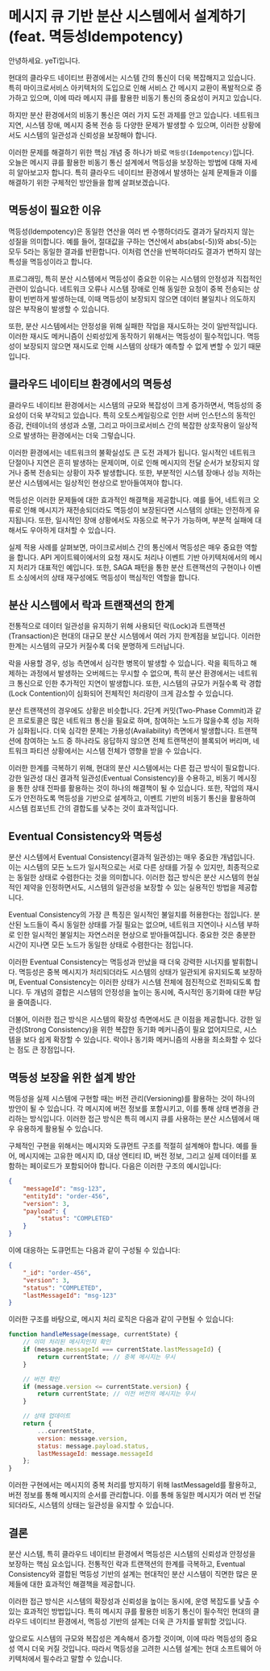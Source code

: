 # 메시지 큐 기반 분산 시스템에서 설계하기 (feat. 멱등성Idempotency)

안녕하세요. yeTi입니다.

현대의 클라우드 네이티브 환경에서는 시스템 간의 통신이 더욱 복잡해지고 있습니다. 특히 마이크로서비스 아키텍처의 도입으로 인해 서비스 간 메시지 교환이 폭발적으로 증가하고 있으며, 이에 따라 메시지 큐를 활용한 비동기 통신의 중요성이 커지고 있습니다.

하지만 분산 환경에서의 비동기 통신은 여러 가지 도전 과제를 안고 있습니다. 네트워크 지연, 시스템 장애, 메시지 중복 전송 등 다양한 문제가 발생할 수 있으며, 이러한 상황에서도 시스템의 일관성과 신뢰성을 보장해야 합니다.

이러한 문제를 해결하기 위한 핵심 개념 중 하나가 바로 `멱등성(Idempotency)`입니다. 오늘은 메시지 큐를 활용한 비동기 통신 설계에서 멱등성을 보장하는 방법에 대해 자세히 알아보고자 합니다. 특히 클라우드 네이티브 환경에서 발생하는 실제 문제들과 이를 해결하기 위한 구체적인 방안들을 함께 살펴보겠습니다.

## 멱등성이 필요한 이유

멱등성(Idempotency)은 동일한 연산을 여러 번 수행하더라도 결과가 달라지지 않는 성질을 의미합니다. 예를 들어, 절대값을 구하는 연산에서 abs(abs(-5))와 abs(-5)는 모두 5라는 동일한 결과를 반환합니다. 이처럼 연산을 반복하더라도 결과가 변하지 않는 특성을 멱등성이라고 합니다.

프로그래밍, 특히 분산 시스템에서 멱등성이 중요한 이유는 시스템의 안정성과 직접적인 관련이 있습니다. 네트워크 오류나 시스템 장애로 인해 동일한 요청이 중복 전송되는 상황이 빈번하게 발생하는데, 이때 멱등성이 보장되지 않으면 데이터 불일치나 의도하지 않은 부작용이 발생할 수 있습니다.

또한, 분산 시스템에서는 안정성을 위해 실패한 작업을 재시도하는 것이 일반적입니다. 이러한 재시도 메커니즘이 신뢰성있게 동작하기 위해서는 멱등성이 필수적입니다. 멱등성이 보장되지 않으면 재시도로 인해 시스템의 상태가 예측할 수 없게 변할 수 있기 때문입니다.

## 클라우드 네이티브 환경에서의 멱등성

클라우드 네이티브 환경에서는 시스템의 규모와 복잡성이 크게 증가하면서, 멱등성의 중요성이 더욱 부각되고 있습니다. 특히 오토스케일링으로 인한 서버 인스턴스의 동적인 증감, 컨테이너의 생성과 소멸, 그리고 마이크로서비스 간의 복잡한 상호작용이 일상적으로 발생하는 환경에서는 더욱 그렇습니다.

이러한 환경에서는 네트워크의 불확실성도 큰 도전 과제가 됩니다. 일시적인 네트워크 단절이나 지연은 흔히 발생하는 문제이며, 이로 인해 메시지의 전달 순서가 보장되지 않거나 중복 전송되는 상황이 자주 발생합니다. 또한, 부분적인 시스템 장애나 성능 저하는 분산 시스템에서는 일상적인 현상으로 받아들여져야 합니다.

멱등성은 이러한 문제들에 대한 효과적인 해결책을 제공합니다. 예를 들어, 네트워크 오류로 인해 메시지가 재전송되더라도 멱등성이 보장된다면 시스템의 상태는 안전하게 유지됩니다. 또한, 일시적인 장애 상황에서도 자동으로 복구가 가능하며, 부분적 실패에 대해서도 우아하게 대처할 수 있습니다.

실제 적용 사례를 살펴보면, 마이크로서비스 간의 통신에서 멱등성은 매우 중요한 역할을 합니다. API 게이트웨이에서의 요청 재시도 처리나 이벤트 기반 아키텍처에서의 메시지 처리가 대표적인 예입니다. 또한, SAGA 패턴을 통한 분산 트랜잭션의 구현이나 이벤트 소싱에서의 상태 재구성에도 멱등성이 핵심적인 역할을 합니다.

## 분산 시스템에서 락과 트랜잭션의 한계

전통적으로 데이터 일관성을 유지하기 위해 사용되던 락(Lock)과 트랜잭션(Transaction)은 현대의 대규모 분산 시스템에서 여러 가지 한계점을 보입니다. 이러한 한계는 시스템의 규모가 커질수록 더욱 분명하게 드러납니다.

락을 사용할 경우, 성능 측면에서 심각한 병목이 발생할 수 있습니다. 락을 획득하고 해제하는 과정에서 발생하는 오버헤드는 무시할 수 없으며, 특히 분산 환경에서는 네트워크 통신으로 인한 추가적인 지연이 발생합니다. 또한, 시스템의 규모가 커질수록 락 경합(Lock Contention)이 심화되어 전체적인 처리량이 크게 감소할 수 있습니다.

분산 트랜잭션의 경우에도 상황은 비슷합니다. 2단계 커밋(Two-Phase Commit)과 같은 프로토콜은 많은 네트워크 통신을 필요로 하며, 참여하는 노드가 많을수록 성능 저하가 심화됩니다. 더욱 심각한 문제는 가용성(Availability) 측면에서 발생합니다. 트랜잭션에 참여하는 노드 중 하나라도 응답하지 않으면 전체 트랜잭션이 블록되어 버리며, 네트워크 파티션 상황에서는 시스템 전체가 영향을 받을 수 있습니다.

이러한 한계를 극복하기 위해, 현대의 분산 시스템에서는 다른 접근 방식이 필요합니다. 강한 일관성 대신 결과적 일관성(Eventual Consistency)을 수용하고, 비동기 메시징을 통한 상태 전파를 활용하는 것이 하나의 해결책이 될 수 있습니다. 또한, 작업의 재시도가 안전하도록 멱등성을 기반으로 설계하고, 이벤트 기반의 비동기 통신을 활용하여 시스템 컴포넌트 간의 결합도를 낮추는 것이 효과적입니다.

## Eventual Consistency와 멱등성

분산 시스템에서 Eventual Consistency(결과적 일관성)는 매우 중요한 개념입니다. 이는 시스템의 모든 노드가 일시적으로는 서로 다른 상태를 가질 수 있지만, 최종적으로는 동일한 상태로 수렴한다는 것을 의미합니다. 이러한 접근 방식은 분산 시스템의 현실적인 제약을 인정하면서도, 시스템의 일관성을 보장할 수 있는 실용적인 방법을 제공합니다.

Eventual Consistency의 가장 큰 특징은 일시적인 불일치를 허용한다는 점입니다. 분산된 노드들이 즉시 동일한 상태를 가질 필요는 없으며, 네트워크 지연이나 시스템 부하로 인한 일시적인 불일치는 자연스러운 현상으로 받아들여집니다. 중요한 것은 충분한 시간이 지나면 모든 노드가 동일한 상태로 수렴한다는 점입니다.

이러한 Eventual Consistency는 멱등성과 만났을 때 더욱 강력한 시너지를 발휘합니다. 멱등성은 중복 메시지가 처리되더라도 시스템의 상태가 일관되게 유지되도록 보장하며, Eventual Consistency는 이러한 상태가 시스템 전체에 점진적으로 전파되도록 합니다. 두 개념의 결합은 시스템의 안정성을 높이는 동시에, 즉시적인 동기화에 대한 부담을 줄여줍니다.

더불어, 이러한 접근 방식은 시스템의 확장성 측면에서도 큰 이점을 제공합니다. 강한 일관성(Strong Consistency)을 위한 복잡한 동기화 메커니즘이 필요 없어지므로, 시스템을 보다 쉽게 확장할 수 있습니다. 락이나 동기화 메커니즘의 사용을 최소화할 수 있다는 점도 큰 장점입니다.

## 멱등성 보장을 위한 설계 방안

멱등성을 실제 시스템에 구현할 때는 버전 관리(Versioning)를 활용하는 것이 하나의 방안이 될 수 있습니다. 각 메시지에 버전 정보를 포함시키고, 이를 통해 상태 변경을 관리하는 방식입니다. 이러한 접근 방식은 특히 메시지 큐를 사용하는 분산 시스템에서 매우 유용하게 활용될 수 있습니다.

구체적인 구현을 위해서는 메시지와 도큐먼트 구조를 적절히 설계해야 합니다. 예를 들어, 메시지에는 고유한 메시지 ID, 대상 엔티티 ID, 버전 정보, 그리고 실제 데이터를 포함하는 페이로드가 포함되어야 합니다. 다음은 이러한 구조의 예시입니다:

```json
{
    "messageId": "msg-123",
    "entityId": "order-456",
    "version": 3,
    "payload": {
        "status": "COMPLETED"
    }
}
```

이에 대응하는 도큐먼트는 다음과 같이 구성될 수 있습니다:

```json
{
    "_id": "order-456",
    "version": 3,
    "status": "COMPLETED",
    "lastMessageId": "msg-123"
}
```

이러한 구조를 바탕으로, 메시지 처리 로직은 다음과 같이 구현될 수 있습니다:

```javascript
function handleMessage(message, currentState) {
    // 이미 처리된 메시지인지 확인
    if (message.messageId === currentState.lastMessageId) {
        return currentState; // 중복 메시지는 무시
    }

    // 버전 확인
    if (message.version <= currentState.version) {
        return currentState; // 이전 버전의 메시지는 무시
    }

    // 상태 업데이트
    return {
        ...currentState,
        version: message.version,
        status: message.payload.status,
        lastMessageId: message.messageId
    };
}
```

이러한 구현에서는 메시지의 중복 처리를 방지하기 위해 lastMessageId를 활용하고, 버전 정보를 통해 메시지의 순서를 관리합니다. 이를 통해 동일한 메시지가 여러 번 전달되더라도, 시스템의 상태는 일관성을 유지할 수 있습니다.

## 결론

분산 시스템, 특히 클라우드 네이티브 환경에서 멱등성은 시스템의 신뢰성과 안정성을 보장하는 핵심 요소입니다. 전통적인 락과 트랜잭션의 한계를 극복하고, Eventual Consistency와 결합된 멱등성 기반의 설계는 현대적인 분산 시스템이 직면한 많은 문제들에 대한 효과적인 해결책을 제공합니다.

이러한 접근 방식은 시스템의 확장성과 신뢰성을 높이는 동시에, 운영 복잡도를 낮출 수 있는 효과적인 방법입니다. 특히 메시지 큐를 활용한 비동기 통신이 필수적인 현대의 클라우드 네이티브 환경에서, 멱등성 기반의 설계는 더욱 큰 가치를 발휘할 것입니다.

앞으로도 시스템의 규모와 복잡성은 계속해서 증가할 것이며, 이에 따라 멱등성의 중요성 역시 더욱 커질 것입니다. 따라서 멱등성을 고려한 시스템 설계는 현대 소프트웨어 아키텍처에서 필수라고 말할 수 있습니다.
